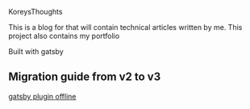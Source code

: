 KoreysThoughts

This is a blog for that will contain technical articles written by me.
This project also contains my portfolio

Built with gatsby

## Migration guide from v2 to v3

[gatsby plugin offline](https://www.gatsbyjs.com/plugins/gatsby-plugin-offline/)
